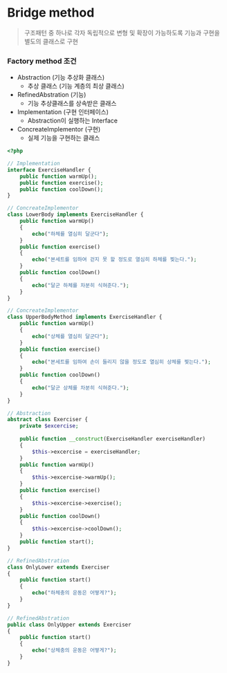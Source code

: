 # Bridge method

> 구조패턴 중 하나로 각자 독립적으로 변형 및 확장이 가능하도록 기능과 구현을 별도의 클래스로 구현

### Factory method 조건
- Abstraction (기능 추상화 클래스)
	- 추상 클래스 (기능 계층의 최상 클래스)
- RefinedAbstration (기능)
	- 기능 추상클래스를 상속받은 클래스
- Implementation (구현 인터페이스)
	- Abstraction이 실행하는 Interface
- ConcreateImplementor (구현)
	- 실제 기능을 구현하는 클래스

```php
<?php

// Implementation
interface ExerciseHandler {
	public function warmUp();
	public function exercise();
	public function coolDown();
}

// ConcreateImplementor
class LowerBody implements ExerciseHandler {
	public function warmUp()
    {
        echo("하체를 열심히 달군다");
    }
    public function exercise()
    {
        echo("본세트를 임하여 걷지 못 할 정도로 열심히 하체를 찢는다.");
    }
    public function coolDown()
    {
        echo("달군 하체를 차분히 식혀준다.");
    }
}

// ConcreateImplementor
class UpperBodyMethod implements ExerciseHandler {
	public function warmUp()
    {
        echo("상체를 열심히 달군다");
    }
    public function exercise()
    {
        echo("본세트를 임하여 손이 들리지 않을 정도로 열심히 상체를 찢는다.");
    }
    public function coolDown()
    {
        echo("달군 상체를 차분히 식혀준다.");
    }
}

// Abstraction
abstract class Exerciser {
    private $excercise;
    
    public function __construct(ExerciseHandler exerciseHandler)
    {
        $this->excercise = exerciseHandler;
    }
    public function warmUp()
    {
        $this->excercise->warmUp();
    }
    public function exercise()
    {
        $this->excercise->exercise();
    }
    public function coolDown()
    {
        $this->excercise->coolDown();
    }
    public function start();
}

// RefinedAbstration
class OnlyLower extends Exerciser
{
    public function start()
    {
        echo("하체충의 운동은 어떻게?");
    }
}

// RefinedAbstration
public class OnlyUpper extends Exerciser
{
    public function start()
    {
        echo("상체충의 운동은 어떻게?");
    }
}

```